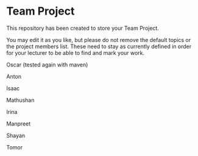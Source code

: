 # Team Project

This repository has been created to store your Team Project.

You may edit it as you like, but please do not remove the default topics or the project members list. These need to stay as currently defined in order for your lecturer to be able to find and mark your work.

Oscar (tested again with maven)

Anton

Isaac

Mathushan

Irina

Manpreet

Shayan

Tomor

